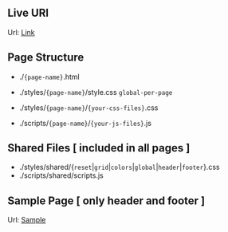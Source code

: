 ## Live URl
Url: [Link](https://danielfarag.github.io/html-project/)

## Page Structure
- ./`{page-name}`.html

- ./styles/`{page-name}`/style.css `global-per-page`
- ./styles/`{page-name}`/`{your-css-files}`.css

- ./scripts/`{page-name}`/`{your-js-files}`.js

## Shared Files [ included in all pages ]
- ./styles/shared/{`reset`|`grid`|`colors`|`global`|`header`|`footer`}.css
- ./scripts/shared/scripts.js


## Sample Page [ only header and footer ]
Url: [Sample](https://danielfarag.github.io/html-project/sample.html)
